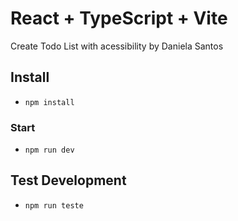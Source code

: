 # React + TypeScript + Vite
Create Todo List with acessibility by Daniela Santos
## Install
- `npm install`

### Start

- `npm run dev`

## Test Development
- `npm run teste `